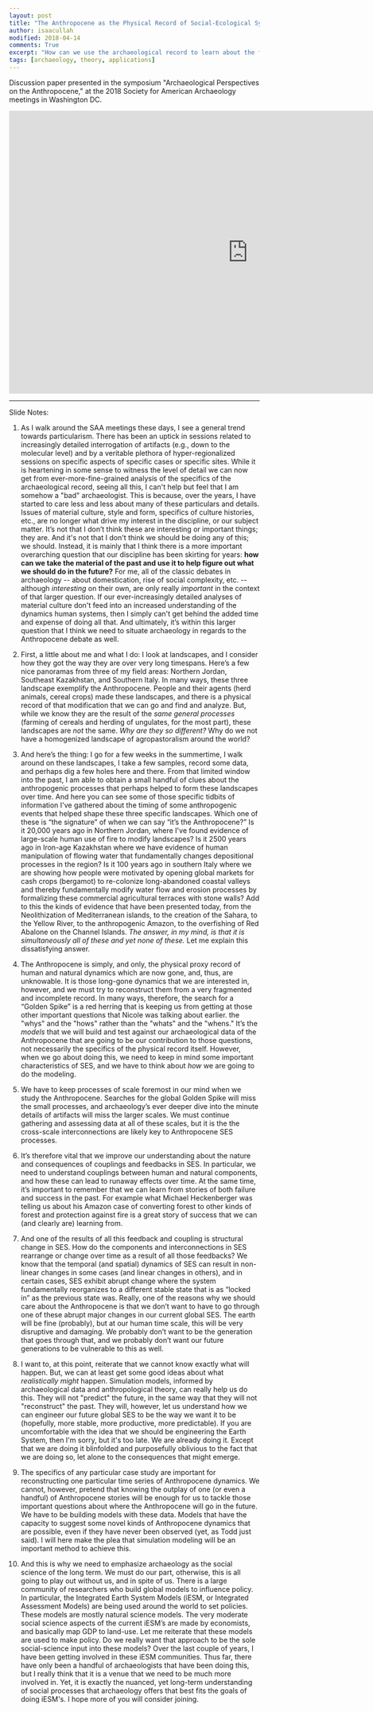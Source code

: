 ```yaml
---
layout: post
title: "The Anthropocene as the Physical Record of Social-Ecological Systems"
author: isaacullah
modified: 2018-04-14
comments: True
excerpt: "How can we use the archaeological record to learn about the future?"
tags: [archaeology, theory, applications]
---
```


Discussion paper presented in the symposium "Archaeological Perspectives on the Anthropocene," at the 2018 Society for American Archaeology meetings in Washington DC.

<iframe src="https://docs.google.com/presentation/d/e/2PACX-1vSNkC_6MX-AFWh0d5AFOe6OXcl09NhYXXWqGz4MYUxcSqN63KDT_u4-t8sx8rxU4ju_6mDzdWXcQndq/embed?start=false&loop=false&delayms=10000" frameborder="0" width="960" height="569" allowfullscreen="true" mozallowfullscreen="true" webkitallowfullscreen="true"></iframe>

---

Slide Notes:

1. As I walk around the SAA meetings these days, I see a general trend towards particularism. There has been an uptick in sessions related to increasingly detailed interrogation of artifacts (e.g., down to the molecular level) and by a veritable plethora of hyper-regionalized sessions on specific aspects of specific cases or specific sites. While it is heartening in some sense to witness the level of detail we can now get from ever-more-fine-grained analysis of the specifics of the archaeological record, seeing all this, I can't help but feel that I am somehow a "bad" archaeologist. This is because, over the years, I have started to care less and less about many of these particulars and details. Issues of material culture, style and form, specifics of culture histories, etc., are no longer what drive my interest in the discipline, or our subject matter. It’s not that I don’t think these are interesting or important things; they are. And it's not that I don't think we should be doing any of this; we should. Instead, it is mainly that I think there is a more important overarching question that our discipline has been skirting for years: **how can we take the material of the past and use it to help figure out what we should do in the future?** For me, all of the classic debates in archaeology -- about domestication, rise of social complexity, etc. -- although *interesting* on their own, are only really *important* in the context of that larger question. If our ever-increasingly detailed analyses of material culture don't feed into an increased understanding of the dynamics human systems, then I simply can't get behind the added time and expense of doing all that. And ultimately, it’s within this larger question that I think we need to situate archaeology in regards to the Anthropocene debate as well.

2. First, a little about me and what I do: I look at landscapes, and I consider how they got the way they are over very long timespans. Here’s a few nice panoramas from three of my field areas: Northern Jordan, Southeast Kazakhstan, and Southern Italy. In many ways, these three landscape exemplify the Anthropocene. People and their agents (herd animals, cereal crops) made these landscapes, and there is a physical record of that modification that we can go and find and analyze. But, while we know they are the result of the *same general processes* (farming of cereals and herding of ungulates, for the most part), these landscapes are *not* the same. *Why are they so different?* Why do we not have a homogenized landscape of agropastoralism around the world?

3. And here’s the thing: I go for a few weeks in the summertime, I walk around on these landscapes, I take a few samples, record some data, and perhaps dig a few holes here and there. From that limited window into the past, I am able to obtain a small handful of clues about the anthropogenic processes that perhaps helped to form these landscapes over time. And here you can see some of those specific tidbits of information I've gathered about the timing of some anthropogenic events that helped shape these three specific landscapes. Which one of these is “the signature” of when we can say “it’s the Anthropocene?” Is it 20,000 years ago in Northern Jordan, where I've found evidence of large-scale human use of fire to modify landscapes? Is it 2500 years ago in Iron-age Kazakhstan where we have evidence of human manipulation of flowing water that fundamentally changes depositional processes in the region? Is it 100 years ago in southern Italy where we are showing how people were motivated by opening global markets for cash crops (bergamot) to re-colonize long-abandoned coastal valleys and thereby fundamentally modify water flow and erosion processes by formalizing these commercial agricultural terraces with stone walls? Add to this the kinds of evidence that have been presented today, from the Neolithization of Mediterranean islands, to the creation of the Sahara, to the Yellow River, to the anthropogenic Amazon, to the overfishing of Red Abalone on the Channel Islands. *The answer, in my mind, is that it is simultaneously all of these and yet none of these.* Let me explain this dissatisfying answer.

4. The Anthropocene is simply, and only, the physical proxy record of human and natural dynamics which are now gone, and, thus, are unknowable. It is those long-gone dynamics that we are interested in, however, and we must try to reconstruct them from a very fragmented and incomplete record. In many ways, therefore, the search for a “Golden Spike” is a red herring that is keeping us from getting at those other important questions that Nicole was talking about earlier. the "whys" and the "hows" rather than the "whats" and the "whens." It’s the *models* that we will build and test against our archaeological data of the Anthropocene that are going to be our contribution to those questions, not necessarily the specifics of the physical record itself. However, when we go about doing this, we need to keep in mind some important characteristics of SES, and we have to think about *how* we are going to do the modeling.

5. We have to keep processes of scale foremost in our mind when we study the Anthropocene. Searches for the global Golden Spike will miss the small processes, and archaeology’s ever deeper dive into the minute details of artifacts will miss the larger scales. We must continue gathering and assessing data at all of these scales, but it is the the cross-scale interconnections are likely key to Anthropocene SES processes.

6. It’s therefore vital that we improve our understanding about the nature and consequences of couplings and feedbacks in SES. In particular, we need to understand couplings between human and natural components, and how these can lead to runaway effects over time. At the same time, it’s important to remember that we can learn from stories of both failure and success in the past. For example what Michael Heckenberger was telling us about his Amazon case of converting forest to other kinds of forest and protection against fire is a great story of success that we can (and clearly are) learning from.

7. And one of the results of all this feedback and coupling is structural change in SES. How do the components and interconnections in SES rearrange or change over time as a result of all those feedbacks? We know that the temporal (and spatial) dynamics of SES can result in non-linear changes in some cases (and linear changes in others), and in certain cases, SES exhibit abrupt change where the system fundamentally reorganizes to a different stable state that is as “locked in” as the previous state was. Really, one of the reasons why we should care about the Anthropocene is that we don’t want to have to go through one of these abrupt major changes in our current global SES. The earth will be fine (probably), but at our human time scale, this will be very disruptive and damaging. We probably don’t want to be the generation that goes through that, and we probably don’t want our future generations to be vulnerable to this as well.

8. I want to, at this point, reiterate that we cannot know exactly what will happen. But, we can at least get some good ideas about what *realistically might* happen. Simulation models, informed by archaeological data and anthropological theory, can really help us do this. They will not "predict" the future, in the same way that they will not "reconstruct" the past. They will, however, let us understand how we can engineer our future global SES to be the way we want it to be (hopefully, more stable, more productive, more predictable). If you are uncomfortable with the idea that we should be engineering the Earth System, then I'm sorry, but it's too late. We are already doing it. Except that we are doing it blinfolded and purposefully oblivious to the fact that we are doing so, let alone to the consequences that might emerge.

9. The specifics of any particular case study are important for reconstructing one particular time series of Anthropocene dynamics. We cannot, however, pretend that knowing the outplay of one (or even a handful) of Anthropocene stories will be enough for us to tackle those important questions about where the Anthropocene will go in the future. We have to be building models with these data. Models that have the capacity to suggest some novel kinds of Anthropocene dynamics that are possible, even if they have never been observed (yet, as Todd just said). I will here make the plea that simulation modeling will be an important method to achieve this.

10. And this is why we need to emphasize archaeology as the social science of the long term. We must do our part, otherwise, this is all going to play out without us, and in spite of us. There is a large community of researchers who build global models to influence policy. In particular, the Integrated Earth System Models (iESM, or Integrated Assessment Models) are being used around the world to set policies. These models are mostly natural science models. The very moderate social science aspects of the current iESM’s are made by economists, and basically map GDP to land-use. Let me reiterate that these models are used to make policy. Do we really want that approach to be the sole social-science input into these models? Over the last couple of years, I have been getting involved in these iESM communities. Thus far, there have only been a handful of archaeologists that have been doing this, but I really think that it is a venue that we need to be much more involved in. Yet, it is exactly the nuanced, yet long-term understanding of social processes that archaeology offers that best fits the goals of doing iESM's. I hope more of you will consider joining.


